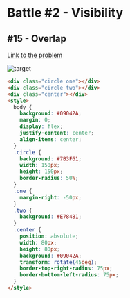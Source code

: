# Battle #2 - Visibility

## #15 - Overlap

[Link to the problem](https://cssbattle.dev/play/15)

![target](https://cssbattle.dev/targets/15.png)


```html
<div class="circle one"></div>
<div class="circle two"></div>
<div class="center"></div>
<style>
  body {
    background: #09042A;
    margin: 0;
    display: flex;
    justify-content: center;
    align-items: center;
  }
  .circle {
    background: #7B3F61;
    width: 150px;
    height: 150px;
    border-radius: 50%;
  }
  .one {
    margin-right: -50px;
  }
  .two {
    background: #E78481;
  }
  .center {
    position: absolute;
    width: 80px;
    height: 80px;
    background: #09042A;
    transform: rotate(45deg);
    border-top-right-radius: 75px;
    border-bottom-left-radius: 75px;
  }
</style>
```
